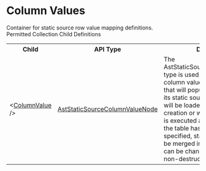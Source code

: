 # Column Values

<div class="LanguageSummary"><div class ="SummaryItem">Container for static source row value mapping definitions.</div></div><div class="SchemaBindingGroup"><div class="SchemaBindingGroupHeader">Permitted Collection Child Definitions</div><table id="SchemaBindingList" class="SchemaBindingList"><tbody><tr><th class="SchemaBindingNameColumnHeader">Child</th><th class="SchemaBindingTypeColumnHeader">API Type</th><th class="SchemaBindingSummaryColumnHeader">Description</th></tr><tr class="cd0"><td class="SchemaBindingName"><span class="punc">&lt;</span><a href=Varigence.Languages.Biml.Table.AstStaticSourceColumnValueNode.html">ColumnValue</a><span class="punc"> /&gt;</span></td><td class="SchemaBindingType"><a href="../api-reference/Varigence.Languages.Biml.Table.AstStaticSourceColumnValueNode.html">AstStaticSourceColumnValueNode</a></td><td class="SchemaBindingSummary">The AstStaticSourceColumnValueNode type is used to define a single column value within a row of data that will populate a table through its static source.  Static data that will be loaded into the table on creation or when the static source is executed as a package target.  If the table has an appropriate key specified, static source data can be merged into a table so that it can be changed and updated non-destructively.</td></tr></tbody></table></div>